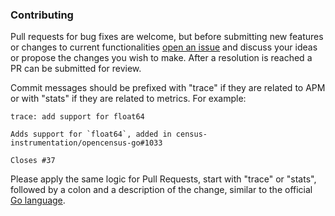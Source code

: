 ### Contributing

Pull requests for bug fixes are welcome, but before submitting new features or changes to current functionalities [open an issue](https://github.com/DataDog/opencensus-go-exporter-datadog/issues/new)
and discuss your ideas or propose the changes you wish to make. After a resolution is reached a PR can be submitted for review.

Commit messages should be prefixed with "trace" if they are related to APM or with "stats" if they are related to metrics. For example:
```
trace: add support for float64

Adds support for `float64`, added in census-instrumentation/opencensus-go#1033

Closes #37
```
Please apply the same logic for Pull Requests, start with "trace" or "stats", followed by a colon and a description of the change, similar to 
the official [Go language](https://github.com/golang/go/pulls).

